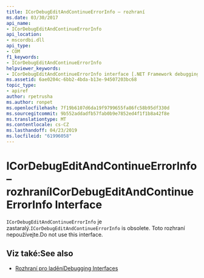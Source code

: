 ```yaml
---
title: ICorDebugEditAndContinueErrorInfo – rozhraní
ms.date: 03/30/2017
api_name:
- ICorDebugEditAndContinueErrorInfo
api_location:
- mscordbi.dll
api_type:
- COM
f1_keywords:
- ICorDebugEditAndContinueErrorInfo
helpviewer_keywords:
- ICorDebugEditAndContinueErrorInfo interface [.NET Framework debugging]
ms.assetid: 6ae0204c-6bb2-4bda-b13e-94507203bc68
topic_type:
- apiref
author: rpetrusha
ms.author: ronpet
ms.openlocfilehash: 7f19b6107d6da19f9799655fa86fc58b95df330d
ms.sourcegitcommit: 9b552addadfb57fab0b9e7852ed4f1f1b8a42f8e
ms.translationtype: MT
ms.contentlocale: cs-CZ
ms.lasthandoff: 04/23/2019
ms.locfileid: "61996058"
---
```

# <a name="icordebugeditandcontinueerrorinfo-interface"></a><span data-ttu-id="e2fee-102">ICorDebugEditAndContinueErrorInfo – rozhraní</span><span class="sxs-lookup"><span data-stu-id="e2fee-102">ICorDebugEditAndContinueErrorInfo Interface</span></span>
<span data-ttu-id="e2fee-103">`ICorDebugEditAndContinueErrorInfo` je zastaralý.</span><span class="sxs-lookup"><span data-stu-id="e2fee-103">`ICorDebugEditAndContinueErrorInfo` is obsolete.</span></span> <span data-ttu-id="e2fee-104">Toto rozhraní nepoužívejte.</span><span class="sxs-lookup"><span data-stu-id="e2fee-104">Do not use this interface.</span></span>  
  
## <a name="see-also"></a><span data-ttu-id="e2fee-105">Viz také:</span><span class="sxs-lookup"><span data-stu-id="e2fee-105">See also</span></span>

- [<span data-ttu-id="e2fee-106">Rozhraní pro ladění</span><span class="sxs-lookup"><span data-stu-id="e2fee-106">Debugging Interfaces</span></span>](../../../../docs/framework/unmanaged-api/debugging/debugging-interfaces.md)
